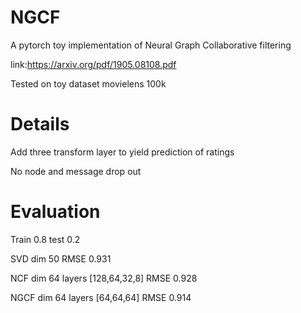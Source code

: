 # NGCF
A pytorch toy implementation of Neural Graph Collaborative filtering

link:https://arxiv.org/pdf/1905.08108.pdf

Tested on toy dataset movielens 100k

# Details

Add three transform layer to yield prediction of ratings

No node and message drop out

# Evaluation
Train 0.8 test 0.2

SVD dim 50 RMSE 0.931

NCF dim 64 layers [128,64,32,8] RMSE 0.928

NGCF dim 64 layers [64,64,64] RMSE 0.914

